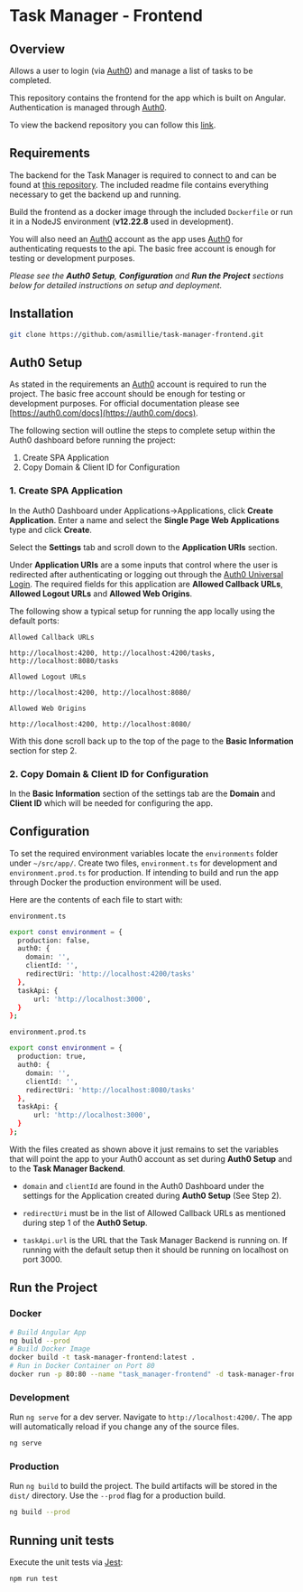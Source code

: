 # Task Manager - Frontend

## Overview

Allows a user to login (via [Auth0](https://auth0.com/)) and manage a list of tasks to be completed.

This repository contains the frontend for the app which is built on Angular. Authentication is managed through [Auth0](https://auth0.com/).

To view the backend repository you can follow this [link](https://github.com/asmillie/task-manager-backend).


## Requirements

The backend for the Task Manager is required to connect to and can be found at [this repository](https://github.com/asmillie/task-manager-backend). The included readme file contains everything necessary to get the backend up and running.

Build the frontend as a docker image through the included `Dockerfile` or run it in a NodeJS environment (**v12.22.8** used in development).

You will also need an [Auth0](https://auth0.com/) account as the app uses [Auth0](https://auth0.com/) for authenticating requests to the api. The basic free account is enough for testing or development purposes. 

*Please see the **Auth0 Setup**, **Configuration** and **Run the Project** sections below for detailed instructions on setup and deployment.*


## Installation

```bash
git clone https://github.com/asmillie/task-manager-frontend.git
```


## Auth0 Setup

As stated in the requirements an [Auth0](https://auth0.com/) account is required to run the project. The basic free account should be enough for testing or development purposes. For official documentation please see [https://auth0.com/docs](https://auth0.com/docs).

The following section will outline the steps to complete setup within the Auth0 dashboard before running the project:

1. Create SPA Application
2. Copy Domain & Client ID for Configuration

### 1. Create SPA Application

In the Auth0 Dashboard under Applications->Applications, click **Create Application**. Enter a name and select the **Single Page Web Applications** type and click **Create**.

Select the **Settings** tab and scroll down to the **Application URIs** section. 

Under **Application URIs** are a some inputs that control where the user is redirected after authenticating or logging out through the [Auth0 Universal Login](https://auth0.com/docs/authenticate/login/auth0-universal-login). The required fields for this application are **Allowed Callback URLs**, **Allowed Logout URLs** and **Allowed Web Origins**.

The following show a typical setup for running the app locally using the default ports:

`Allowed Callback URLs`
```
http://localhost:4200, http://localhost:4200/tasks, http://localhost:8080/tasks
```

`Allowed Logout URLs`
```
http://localhost:4200, http://localhost:8080/
```

`Allowed Web Origins`
```
http://localhost:4200, http://localhost:8080/
```

With this done scroll back up to the top of the page to the **Basic Information** section for step 2.

### 2. Copy Domain & Client ID for Configuration

In the **Basic Information** section of the settings tab are the **Domain** and **Client ID** which will be needed for configuring the app.


## Configuration

To set the required environment variables locate the `environments` folder under `~/src/app/`. Create two files, `environment.ts` for development and `environment.prod.ts` for production. If intending to build and run the app through Docker the production environment will be used. 

Here are the contents of each file to start with:

`environment.ts`
```bash
export const environment = {
  production: false,
  auth0: {
    domain: '',
    clientId: '',
    redirectUri: 'http://localhost:4200/tasks'
  },
  taskApi: {
      url: 'http://localhost:3000',
  }
};
```

`environment.prod.ts`
```bash
export const environment = {
  production: true,
  auth0: {
    domain: '',
    clientId: '',
    redirectUri: 'http://localhost:8080/tasks'
  },
  taskApi: {
      url: 'http://localhost:3000',
  }
};
```

With the files created as shown above it just remains to set the variables that will point the app to your Auth0 account as set during **Auth0 Setup** and to the **Task Manager Backend**.

- `domain` and `clientId` are found in the Auth0 Dashboard under the settings for the Application created during **Auth0 Setup** (See Step 2).

- `redirectUri` must be in the list of Allowed Callback URLs as mentioned during step 1 of the **Auth0 Setup**.

- `taskApi.url` is the URL that the Task Manager Backend is running on. If running with the default setup then it should be running on localhost on port 3000.


## Run the Project

### **Docker**

```bash
# Build Angular App
ng build --prod
# Build Docker Image
docker build -t task-manager-frontend:latest .
# Run in Docker Container on Port 80
docker run -p 80:80 --name "task_manager-frontend" -d task-manager-frontend:latest
```

### **Development**

Run `ng serve` for a dev server. Navigate to `http://localhost:4200/`. The app will automatically reload if you change any of the source files.

```bash
ng serve
```

### **Production**

Run `ng build` to build the project. The build artifacts will be stored in the `dist/` directory. Use the `--prod` flag for a production build.
```bash
ng build --prod
```

## Running unit tests

Execute the unit tests via [Jest](https://jestjs.io/):

```bash
npm run test
```
